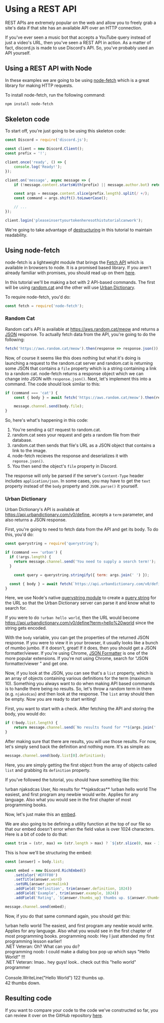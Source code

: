 # Using a REST API

REST APIs are extremely popular on the web and allow you to freely grab a site's data if that site has an available API over an HTTP connection.

If you've ever seen a music bot that accepts a YouTube query instead of just a video's URL, then you've seen a REST API in action. As a matter of fact, discord.js is made to use Discord's API. So, you've probably used an API yourself.

## Using a REST API with Node

In these examples we are going to be using [node-fetch](https://www.npmjs.com/package/node-fetch) which is a great library for making HTTP requests.

To install node-fetch, run the following command:

```bash
npm install node-fetch
```

## Skeleton code

To start off, you're just going to be using this skeleton code:

```js
const Discord = require('discord.js');

const client = new Discord.Client();
const prefix = '!';

client.once('ready', () => {
	console.log('Ready!');
});

client.on('message', async message => {
	if (!message.content.startsWith(prefix) || message.author.bot) return;

	const args = message.content.slice(prefix.length).split(/ +/);
	const command = args.shift().toLowerCase();

	// ...
});

client.login('pleaseinsertyourtokenheresothistutorialcanwork');
```

<tip>We're going to take advantage of [destructuring](/additional-info/es6-syntax?id=destructuring) in this tutorial to maintain readability.</tip>

## Using node-fetch

node-fetch is a lightweight module that brings the [Fetch API](https://developer.mozilla.org/en-US/docs/Web/API/Fetch_API) which is available in browsers to node. It is a promised based library. If you aren't already familiar with promises, you should read up on them [here](/additional-info/async-await).

In this tutorial we'll be making a bot with 2 API-based commands. The first will be using [random.cat](https://aws.random.cat) and the other will use [Urban Dictionary](https://www.urbandictionary.com).

To require node-fetch, you'd do:

```js
const fetch = require('node-fetch');
```

### Random Cat

Random cat's API is available at https://aws.random.cat/meow and returns a [JSON](https://developer.mozilla.org/en-US/docs/Web/JavaScript/Reference/Global_Objects/JSON) response. To actually fetch data from the API, you're going to do the following:

```js
fetch('https://aws.random.cat/meow').then(response => response.json());
```

Now, of course it seems like this does nothing but what it's doing is launching a request to the random.cat server and random.cat is returning some JSON that contains a `file` property which is a string containing a link to a random cat. node-fetch returns a response object which we can change into JSON with `response.json()`. Next, let's implement this into a command. The code should look similar to this:

<!-- eslint-skip -->

```js
if (command === 'cat') {
	const { body } = await fetch('https://aws.random.cat/meow').then(response => response.json());

	message.channel.send(body.file);
}
```

So, here's what's happening in this code:

1. You're sending a `GET` request to random.cat.
2. random.cat sees your request and gets a random file from their database.
3. random.cat then sends that file's URL as a JSON object that contains a link to the image.
4. node-fetch recieves the response and deserializes it with `reponse.json()`.
5. You then send the object's `file` property in Discord.

<warning>The response will only be parsed if the server's `Content-Type` header includes `application/json`. In some cases, you may have to get the `text` property instead of the `body` property and `JSON.parse()` it yourself.</warning>

### Urban Dictionary

Urban Dictionary's API is available at https://api.urbandictionary.com/v0/define, accepts a `term` parameter, and also returns a JSON response.

First, you're going to need to fetch data from the API and get its body. To do this, you'd do:

<!-- eslint-skip -->

```js
const querystring = require('querystring');

if (command === 'urban') {
  if (!args.length) {
    return message.channel.send('You need to supply a search term!');
  }

	const query = querystring.stringify({ term: args.join(' ') });

  const { body } = await fetch(`https://api.urbandictionary.com/v0/define?${query}`).then(response => response.json());
}
```

Here, we use Node's native [querystring module](https://nodejs.org/api/querystring.html) to create a [query string](https://en.wikipedia.org/wiki/Query_string) for the URL so that the Urban Dictionary server can parse it and know what to search for.

If you were to do `!urban hello world`, then the URL would become https://api.urbandictionary.com/v0/define?term=hello%20world since the string gets encoded.

With the `body` variable, you can get the properties of the returned JSON response. If you were to view it in your browser, it usually looks like a bunch of mumbo jumbo. If it doesn't, great! If it does, then you should get a JSON formatter/viewer. If you're using Chrome, [JSON Formatter](https://chrome.google.com/webstore/detail/json-formatter/bcjindcccaagfpapjjmafapmmgkkhgoa) is one of the more popular extensions. If you're not using Chrome, search for "JSON formatter/viewer <your browser>" and get one.

Now, if you look at the JSON, you can see that's a `list` property, which is an array of objects containing various definitions for the term (maximum 10). Something you always want to do when making API based commands is to handle there being no results. So, let's throw a random term in there (e.g. `njaksdcas`) and then look at the response. The `list` array should then be empty. Now you are ready to start writing!

First, you want to start with a check. After fetching the API and storing the body, you would do:

```js
if (!body.list.length) {
	return message.channel.send(`No results found for **${args.join(' ')}**.`);
}
```

After making sure that there are results, you will use those results. For now, let's simply send back the definition and nothing more. It's as simple as:

```js
message.channel.send(body.list[0].definition);
```

Here, you are simply getting the first object from the array of objects called `list` and grabbing its `definition` property.

If you've followed the tutorial, you should have something like this:

<discord-messages>
	<discord-message author="User" avatar="djs">
		!urban njaksdcas
	</discord-message>
	<discord-message author="Tutorial Bot" avatar="blue" :bot="true">
		<mention :highlight="true">User</mention>, No results for **njaksdcas**
	</discord-message>
	<discord-message author="User" avatar="djs">
		!urban hello world
	</discord-message>
	<discord-message author="Tutorial Bot" avatar="blue" :bot="true">
		The easiest, and first program any newbie would write. Applies for any language. Also what you would see in the first chapter of most programming books.
	</discord-message>
</discord-messages>

Now, let's just make this an [embed](/popular-topics/miscellaneous-examples?id=sending-an-embed).

We are also going to be defining a utility function at the top of our file so that our embed doesn't error when the field value is over 1024 characters. Here is a bit of code to do that:

```js
const trim = (str, max) => (str.length > max) ? `${str.slice(0, max - 3)}...` : str;
```

This is how we'll be structuring the embed:

```js
const [answer] = body.list;

const embed = new Discord.RichEmbed()
	.setColor('#EFFF00')
	.setTitle(answer.word)
	.setURL(answer.permalink)
	.addField('Definition', trim(answer.definition, 1024))
	.addField('Example', trim(answer.example, 1024))
	.addField('Rating', `${answer.thumbs_up} thumbs up. ${answer.thumbs_down} thumbs down.`);

message.channel.send(embed);
```

Now, if you do that same command again, you should get this:

<discord-messages>
	<discord-message author="User" avatar="djs">
		!urban hello world
	</discord-message>
	<discord-message author="Tutorial Bot" avatar="blue" :bot="true">
		<discord-embed slot="embeds" color="#EFFF00" title="hello world" url="https://www.urbandictionary.com/define.php?term=hello%20world" >
			<embed-fields slot="fields">
				<embed-field title="Definition">
					The easiest, and first program any newbie would write. Applies for any language. Also what you would see in the first chapter of most programming books. 
				</embed-field>
				<embed-field title="Example">
					programming noob: Hey I just attended my first programming lesson earlier! <br>
					.NET Veteran: Oh? What can you do? <br>
					programming noob: I could make a dialog box pop up which says "Hello World!" !!! <br>
					.NET Veteran: lmao.. hey guys! look.. check out this "hello world" programmer <br><br>
					Console.WriteLine("Hello World")
				</embed-field>
				<embed-field title="Rating">
					122 thumbs up. <br>
					42 thumbs down.
				</embed-field>
			</embed-fields>
		</discord-embed>
	</discord-message>
</discord-messages>

## Resulting code

If you want to compare your code to the code we've constructed so far, you can review it over on the GitHub repository [here](https://github.com/discordjs/guide/tree/master/code-samples/additional-info/rest-api).
